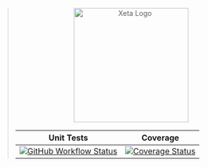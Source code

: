 > <p align="center">
>   <img src="https://github.com/Xety/selvah/assets/8210023/2c64ca87-8ca3-4408-b496-d3e1041bc5e1" alt="Xeta Logo" height="230"/>
> </p>
>
>
> |Unit Tests|Coverage|
> |:------:|:-------:|
> [![GitHub Workflow Status](https://img.shields.io/github/actions/workflow/status/Xety/Selvah/tests.yml?style=flat-square)](https://github.com/Xety/Selvah/actions/workflows/tests.yml)|[![Coverage Status](https://img.shields.io/codecov/c/github/Xety/Selvah?style=flat-square)](https://app.codecov.io/gh/Xety/Selvah)|
>
>